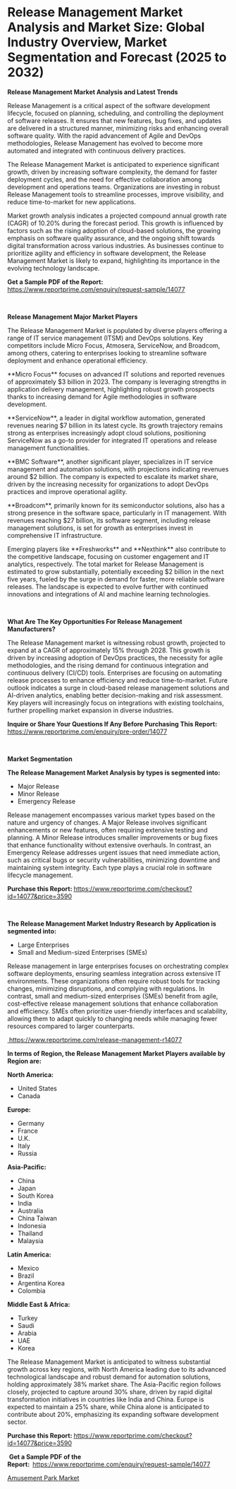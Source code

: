 <p><h1>Release Management Market Analysis and Market Size: Global Industry Overview, Market Segmentation and Forecast (2025 to 2032)</h1></p><p><strong>Release Management Market Analysis and Latest Trends</strong></p>
<p><p>Release Management is a critical aspect of the software development lifecycle, focused on planning, scheduling, and controlling the deployment of software releases. It ensures that new features, bug fixes, and updates are delivered in a structured manner, minimizing risks and enhancing overall software quality. With the rapid advancement of Agile and DevOps methodologies, Release Management has evolved to become more automated and integrated with continuous delivery practices.</p><p>The Release Management Market is anticipated to experience significant growth, driven by increasing software complexity, the demand for faster deployment cycles, and the need for effective collaboration among development and operations teams. Organizations are investing in robust Release Management tools to streamline processes, improve visibility, and reduce time-to-market for new applications.</p><p>Market growth analysis indicates a projected compound annual growth rate (CAGR) of 10.20% during the forecast period. This growth is influenced by factors such as the rising adoption of cloud-based solutions, the growing emphasis on software quality assurance, and the ongoing shift towards digital transformation across various industries. As businesses continue to prioritize agility and efficiency in software development, the Release Management Market is likely to expand, highlighting its importance in the evolving technology landscape.</p></p>
<p><strong>Get a Sample PDF of the Report:&nbsp;</strong> <a href="https://www.reportprime.com/enquiry/request-sample/14077?utm_campaign=3095&utm_medium=2&utm_source=Github&utm_content=ia&utm_term=20032025&utm_id=release-management">https://www.reportprime.com/enquiry/request-sample/14077</a></p>
<p>&nbsp;</p>
<p><strong>Release Management Major Market Players</strong></p>
<p><p>The Release Management Market is populated by diverse players offering a range of IT service management (ITSM) and DevOps solutions. Key competitors include Micro Focus, Atmosera, ServiceNow, and Broadcom, among others, catering to enterprises looking to streamline software deployment and enhance operational efficiency.</p><p>**Micro Focus** focuses on advanced IT solutions and reported revenues of approximately $3 billion in 2023. The company is leveraging strengths in application delivery management, highlighting robust growth prospects thanks to increasing demand for Agile methodologies in software development.</p><p>**ServiceNow**, a leader in digital workflow automation, generated revenues nearing $7 billion in its latest cycle. Its growth trajectory remains strong as enterprises increasingly adopt cloud solutions, positioning ServiceNow as a go-to provider for integrated IT operations and release management functionalities.</p><p>**BMC Software**, another significant player, specializes in IT service management and automation solutions, with projections indicating revenues around $2 billion. The company is expected to escalate its market share, driven by the increasing necessity for organizations to adopt DevOps practices and improve operational agility.</p><p>**Broadcom**, primarily known for its semiconductor solutions, also has a strong presence in the software space, particularly in IT management. With revenues reaching $27 billion, its software segment, including release management solutions, is set for growth as enterprises invest in comprehensive IT infrastructure.</p><p>Emerging players like **Freshworks** and **Nexthink** also contribute to the competitive landscape, focusing on customer engagement and IT analytics, respectively. The total market for Release Management is estimated to grow substantially, potentially exceeding $2 billion in the next five years, fueled by the surge in demand for faster, more reliable software releases. The landscape is expected to evolve further with continued innovations and integrations of AI and machine learning technologies.</p></p>
<p>&nbsp;</p>
<p><strong>What Are The Key Opportunities For Release Management Manufacturers?</strong></p>
<p><p>The Release Management market is witnessing robust growth, projected to expand at a CAGR of approximately 15% through 2028. This growth is driven by increasing adoption of DevOps practices, the necessity for agile methodologies, and the rising demand for continuous integration and continuous delivery (CI/CD) tools. Enterprises are focusing on automating release processes to enhance efficiency and reduce time-to-market. Future outlook indicates a surge in cloud-based release management solutions and AI-driven analytics, enabling better decision-making and risk assessment. Key players will increasingly focus on integrations with existing toolchains, further propelling market expansion in diverse industries.</p></p>
<p><strong>Inquire or Share Your Questions If Any Before Purchasing This Report:</strong> <a href="https://www.reportprime.com/enquiry/pre-order/14077?utm_campaign=3095&utm_medium=2&utm_source=Github&utm_content=ia&utm_term=20032025&utm_id=release-management">https://www.reportprime.com/enquiry/pre-order/14077</a></p>
<p>&nbsp;</p>
<p><strong>Market Segmentation</strong></p>
<p><strong>The Release Management Market Analysis by types is segmented into:</strong></p>
<p><ul><li>Major Release</li><li>Minor Release</li><li>Emergency Release</li></ul></p>
<p><p>Release management encompasses various market types based on the nature and urgency of changes. A Major Release involves significant enhancements or new features, often requiring extensive testing and planning. A Minor Release introduces smaller improvements or bug fixes that enhance functionality without extensive overhauls. In contrast, an Emergency Release addresses urgent issues that need immediate action, such as critical bugs or security vulnerabilities, minimizing downtime and maintaining system integrity. Each type plays a crucial role in software lifecycle management.</p></p>
<p><strong>Purchase this Report:&nbsp;</strong><a href="https://www.reportprime.com/checkout?id=14077&price=3590&utm_campaign=3095&utm_medium=2&utm_source=Github&utm_content=ia&utm_term=20032025&utm_id=release-management">https://www.reportprime.com/checkout?id=14077&price=3590</a></p>
<p>&nbsp;</p>
<p><strong>The Release Management Market Industry Research by Application is segmented into:</strong></p>
<p><ul><li>Large Enterprises</li><li>Small and Medium-sized Enterprises (SMEs)</li></ul></p>
<p><p>Release management in large enterprises focuses on orchestrating complex software deployments, ensuring seamless integration across extensive IT environments. These organizations often require robust tools for tracking changes, minimizing disruptions, and complying with regulations. In contrast, small and medium-sized enterprises (SMEs) benefit from agile, cost-effective release management solutions that enhance collaboration and efficiency. SMEs often prioritize user-friendly interfaces and scalability, allowing them to adapt quickly to changing needs while managing fewer resources compared to larger counterparts.</p></p>
<p><a href="https://www.reportprime.com/release-management-r14077?utm_campaign=3095&utm_medium=2&utm_source=Github&utm_content=ia&utm_term=20032025&utm_id=release-management">&nbsp;https://www.reportprime.com/release-management-r14077</a></p>
<p><strong>In terms of Region, the Release Management Market Players available by Region are:</strong></p>
<p>
    <p> <strong> North America: </strong>
        <ul>
            <li>United States</li>
            <li>Canada</li>
        </ul>
        </p> 
    <p> <strong> Europe: </strong>
        <ul>
            <li>Germany</li>
            <li>France</li>
            <li>U.K.</li>
            <li>Italy</li>
            <li>Russia</li>
        </ul>
        </p> 
    <p> <strong> Asia-Pacific: </strong>
        <ul>
            <li>China</li>
            <li>Japan</li>
            <li>South Korea</li>
            <li>India</li>
            <li>Australia</li>
            <li>China Taiwan</li>
            <li>Indonesia</li>
            <li>Thailand</li>
            <li>Malaysia</li>
        </ul>
        </p> 
    <p> <strong> Latin America: </strong>
        <ul>
            <li>Mexico</li>
            <li>Brazil</li>
            <li>Argentina Korea</li>
            <li>Colombia</li>
        </ul>
        </p> 
    <p> <strong> Middle East & Africa: </strong>
        <ul>
            <li>Turkey</li>
            <li>Saudi</li>
            <li>Arabia</li>
            <li>UAE</li>
            <li>Korea</li>
        </ul>
    </p>
    </p>
<p><p>The Release Management Market is anticipated to witness substantial growth across key regions, with North America leading due to its advanced technological landscape and robust demand for automation solutions, holding approximately 38% market share. The Asia-Pacific region follows closely, projected to capture around 30% share, driven by rapid digital transformation initiatives in countries like India and China. Europe is expected to maintain a 25% share, while China alone is anticipated to contribute about 20%, emphasizing its expanding software development sector.</p></p>
<p><strong>Purchase this Report: </strong><a href="https://www.reportprime.com/checkout?id=14077&price=3590&utm_campaign=3095&utm_medium=2&utm_source=Github&utm_content=ia&utm_term=20032025&utm_id=release-management">https://www.reportprime.com/checkout?id=14077&price=3590</a></p>
<p>&nbsp;<strong>Get a Sample PDF of the Report:&nbsp;&nbsp;</strong><a href="https://www.reportprime.com/enquiry/request-sample/14077?utm_campaign=3095&utm_medium=2&utm_source=Github&utm_content=ia&utm_term=20032025&utm_id=release-management">https://www.reportprime.com/enquiry/request-sample/14077</a></p>
<p><strong></strong></p>
<p><p><a href="https://github.com/briandahm87/Market-Research-Report-List-1/blob/main/amusement-park-market.md?utm_campaign=3095&utm_medium=2&utm_source=Github&utm_content=ia&utm_term=20032025&utm_id=release-management">Amusement Park Market</a></p></p>